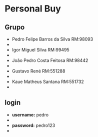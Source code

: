 <h1>Personal Buy</h1>

<h2>Grupo</h2>
<ul>
    <li>Pedro Felipe Barros da Silva RM:98093<li>
    <li>Igor Miguel Silva RM:99495<li>
    <li>João Pedro Costa Feitosa RM:98442<li>
    <li>Gustavo René RM:551288<li>
    <li>Kaue Matheus Santana RM:551732<li>
</ul>

<h2>login</h2>
<ul>
    <li><b>username:</b> pedro<li>
    <li><b>password:</b> pedro123<li>
</ul>
